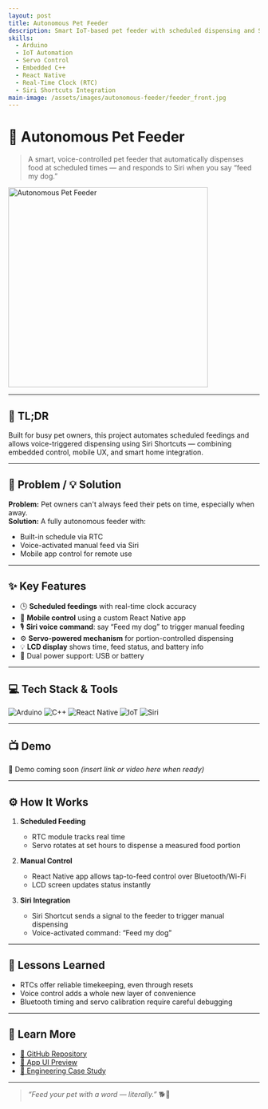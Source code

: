 ```yaml
---
layout: post
title: Autonomous Pet Feeder
description: Smart IoT-based pet feeder with scheduled dispensing and Siri voice control.
skills:
  - Arduino
  - IoT Automation
  - Servo Control
  - Embedded C++
  - React Native
  - Real-Time Clock (RTC)
  - Siri Shortcuts Integration
main-image: /assets/images/autonomous-feeder/feeder_front.jpg
---
```


# 🐾 Autonomous Pet Feeder

> A smart, voice-controlled pet feeder that automatically dispenses food at scheduled times — and responds to Siri when you say “feed my dog.”

<img src="/assets/images/autonomous-feeder/feeder_front.jpg" alt="Autonomous Pet Feeder" width="400"/>

---

## 🚀 TL;DR  
Built for busy pet owners, this project automates scheduled feedings and allows voice-triggered dispensing using Siri Shortcuts — combining embedded control, mobile UX, and smart home integration.

---

## 🧩 Problem / 💡 Solution

**Problem:** Pet owners can't always feed their pets on time, especially when away.  
**Solution:** A fully autonomous feeder with:
- Built-in schedule via RTC
- Voice-activated manual feed via Siri
- Mobile app control for remote use

---

## ✨ Key Features

- 🕒 **Scheduled feedings** with real-time clock accuracy  
- 📱 **Mobile control** using a custom React Native app  
- 🎙️ **Siri voice command**: say “Feed my dog” to trigger manual feeding  
- ⚙️ **Servo-powered mechanism** for portion-controlled dispensing  
- 💡 **LCD display** shows time, feed status, and battery info  
- 🔋 Dual power support: USB or battery

---

## 💻 Tech Stack & Tools

![Arduino](https://img.shields.io/badge/Arduino-00979D?style=flat&logo=arduino&logoColor=white)
![C++](https://img.shields.io/badge/C++-00599C?style=flat&logo=c%2B%2B&logoColor=white)
![React Native](https://img.shields.io/badge/React--Native-61DAFB?style=flat&logo=react&logoColor=black)
![IoT](https://img.shields.io/badge/IoT-Automation-green?style=flat)
![Siri](https://img.shields.io/badge/Siri--Shortcuts-Workflow-purple?style=flat)

---

## 📺 Demo

🎥 Demo coming soon *(insert link or video here when ready)*

---

## ⚙️ How It Works

1. **Scheduled Feeding**
   - RTC module tracks real time
   - Servo rotates at set hours to dispense a measured food portion

2. **Manual Control**
   - React Native app allows tap-to-feed control over Bluetooth/Wi-Fi
   - LCD screen updates status instantly

3. **Siri Integration**
   - Siri Shortcut sends a signal to the feeder to trigger manual dispensing
   - Voice-activated command: “Feed my dog”

---

## 🧠 Lessons Learned

- RTCs offer reliable timekeeping, even through resets
- Voice control adds a whole new layer of convenience
- Bluetooth timing and servo calibration require careful debugging

---

## 📖 Learn More

- [🔗 GitHub Repository](https://github.com/20mup/AutonomousPetFeeder)
- [📱 App UI Preview](/assets/images/autonomous-feeder/app_preview.jpg)
- [📄 Engineering Case Study](/docs/autonomous-feeder-case-study.md)

---

> _“Feed your pet with a word — literally.”_ 🐕🎤
